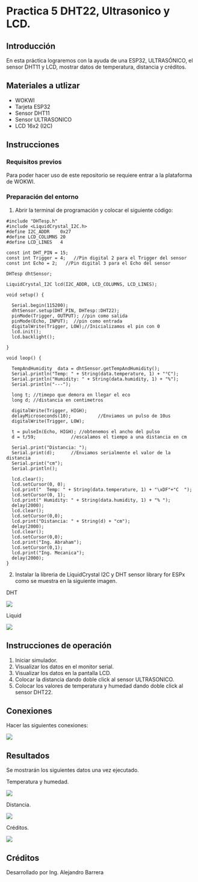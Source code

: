 # Practica 5 DHT22, Ultrasonico y LCD.
## Introducción
En esta práctica lograremos con la ayuda de una ESP32, ULTRASÓNICO, el sensor DHT11 y LCD,  mostrar datos de temperatura, distancia y créditos.
## Materiales a utlizar
+ WOKWI
+ Tarjeta ESP32
+ Sensor DHT11
+ Sensor ULTRASONICO
+ LCD 16x2 (I2C)
## Instrucciones
### Requisitos previos
Para poder hacer uso de este repositorio se requiere entrar a la plataforma de WOKWI.
### Preparación del entorno
1. Abrir la terminal de programación y colocar el siguiente código:
```
#include "DHTesp.h"
#include <LiquidCrystal_I2C.h>
#define I2C_ADDR    0x27
#define LCD_COLUMNS 20
#define LCD_LINES   4

const int DHT_PIN = 15;
const int Trigger = 4;   //Pin digital 2 para el Trigger del sensor
const int Echo = 2;   //Pin digital 3 para el Echo del sensor

DHTesp dhtSensor;

LiquidCrystal_I2C lcd(I2C_ADDR, LCD_COLUMNS, LCD_LINES);

void setup() {

  Serial.begin(115200);
  dhtSensor.setup(DHT_PIN, DHTesp::DHT22);
  pinMode(Trigger, OUTPUT); //pin como salida
  pinMode(Echo, INPUT);  //pin como entrada
  digitalWrite(Trigger, LOW);//Inicializamos el pin con 0
  lcd.init();
  lcd.backlight();

}

void loop() {

  TempAndHumidity  data = dhtSensor.getTempAndHumidity();
  Serial.println("Temp: " + String(data.temperature, 1) + "°C");
  Serial.println("Humidity: " + String(data.humidity, 1) + "%");
  Serial.println("---");
  
  long t; //timepo que demora en llegar el eco
  long d; //distancia en centimetros

  digitalWrite(Trigger, HIGH);
  delayMicroseconds(10);          //Enviamos un pulso de 10us
  digitalWrite(Trigger, LOW);
  
  t = pulseIn(Echo, HIGH); //obtenemos el ancho del pulso
  d = t/59;             //escalamos el tiempo a una distancia en cm
  
  Serial.print("Distancia: ");
  Serial.print(d);      //Enviamos serialmente el valor de la distancia
  Serial.print("cm");
  Serial.println();

  lcd.clear();
  lcd.setCursor(0, 0);
  lcd.print("  Temp: " + String(data.temperature, 1) + "\xDF"+"C  ");
  lcd.setCursor(0, 1);
  lcd.print(" Humidity: " + String(data.humidity, 1) + "% ");
  delay(2000);
  lcd.clear();
  lcd.setCursor(0,0);
  lcd.print("Distancia: " + String(d) + "cm");
  delay(2000);
  lcd.clear();
  lcd.setCursor(0,0);
  lcd.print("Ing. Abraham");
  lcd.setCursor(0,1);
  lcd.print("Ing. Mecanica");
  delay(2000);
}
```
2. Instalar la libreria de LiquidCrystal I2C y DHT sensor library for ESPx como se muestra en la siguiente imagen.

DHT

![](https://github.com/AlejandroBarreraU/Practica-5/blob/main/instalar%20librerias.png?raw=true)

Liquid

![](https://github.com/AlejandroBarreraU/Practica-5/blob/main/instalar%20librerias%202.png?raw=true)
## Instrucciones de operación

1. Iniciar simulador.
2. Visualizar los datos en el monitor serial.
3. Visualizar los datos en la pantalla LCD.
4. Colocar la distancia dando doble click al sensor ULTRASONICO.
5. Colocar los valores de temperatura y humedad dando doble click al sensor DHT22.
   
## Conexiones
Hacer las siguientes conexiones:


![](https://github.com/AlejandroBarreraU/Practica-5/blob/main/conexiones%20p5.png?raw=true)
## Resultados
Se mostrarán los siguientes datos una vez ejecutado.

Temperatura y humedad.

![](https://github.com/AlejandroBarreraU/Practica-5/blob/main/resultado%20p51.png?raw=true)

Distancia.

![](https://github.com/AlejandroBarreraU/Practica-5/blob/main/resultado%20p52.png?raw=true)

Créditos.

![](https://github.com/AlejandroBarreraU/Practica-5/blob/main/resultado%20p53.png?raw=true)
## Créditos
Desarrollado por Ing. Alejandro Barrera
